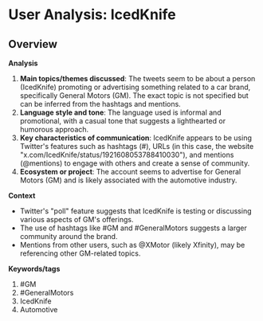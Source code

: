 # User Analysis: IcedKnife

## Overview

**Analysis**

1. **Main topics/themes discussed**: The tweets seem to be about a person (IcedKnife) promoting or advertising something related to a car brand, specifically General Motors (GM). The exact topic is not specified but can be inferred from the hashtags and mentions.
2. **Language style and tone**: The language used is informal and promotional, with a casual tone that suggests a lighthearted or humorous approach.
3. **Key characteristics of communication**: IcedKnife appears to be using Twitter's features such as hashtags (#), URLs (in this case, the website "x.com/IcedKnife/status/1921608053788410030"), and mentions (@mentions) to engage with others and create a sense of community.
4. **Ecosystem or project**: The account seems to advertise for General Motors (GM) and is likely associated with the automotive industry.

**Context**

* Twitter's "poll" feature suggests that IcedKnife is testing or discussing various aspects of GM's offerings.
* The use of hashtags like #GM and #GeneralMotors suggests a larger community around the brand.
* Mentions from other users, such as @XMotor (likely Xfinity), may be referencing other GM-related topics.

**Keywords/tags**

1. #GM
2. #GeneralMotors
3. IcedKnife
4. Automotive